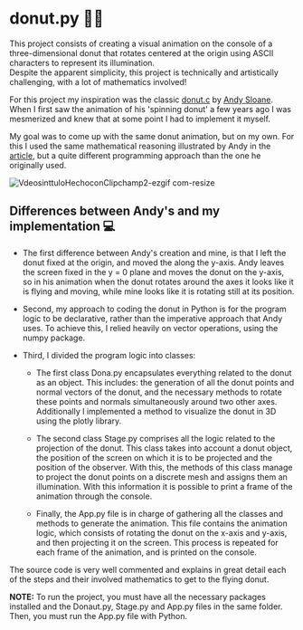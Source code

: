 # donut.py 🍩🥯
This project consists of creating a visual animation on the console of a three-dimensional donut that rotates centered at the origin using ASCII characters to represent its illumination.  
Despite the apparent simplicity, this project is technically and artistically challenging, with a lot of mathematics involved!

For this project my inspiration was the classic [donut.c](https://www.a1k0n.net/2011/07/20/donut-math.html) by [Andy Sloane](https://www.a1k0n.net/about.html). When I first saw the animation of his 'spinning donut' a few years ago I was mesmerized and knew that at some point I had to implement it myself.

My goal was to come up with the same donut animation, but on my own. For this I used the same mathematical reasoning illustrated by Andy in the [article](https://www.a1k0n.net/2011/07/20/donut-math.html), but a quite different programming approach than the one he originally used.

![VdeosinttuloHechoconClipchamp2-ezgif com-resize](https://github.com/thually/donut.py/assets/66572840/a05d6b67-c615-4b31-89a9-d26346c4ea82)


## Differences between Andy's and my implementation 💻

* The first difference between Andy's creation and mine, is that I left the donut fixed at the origin, and moved the along the y-axis. Andy leaves the screen fixed in the y = 0 plane and moves the donut on the y-axis, so in his animation when the donut rotates around the axes it looks like it is flying and moving, while mine looks like it is rotating still at its position.

* Second, my approach to coding the donut in Python is for the program logic to be declarative, rather than the imperative approach that Andy uses. To achieve this, I relied heavily on vector operations, using the numpy package. 

* Third, I divided the program logic into classes:
   - The first class Dona.py encapsulates everything related to the donut as an object. This includes: the generation of all the donut points and normal vectors of the donut, and the necessary methods to rotate these points and normals simultaneously around two other axes. Additionally I implemented a method to visualize the donut in 3D using the plotly library.

   - The second class Stage.py comprises all the logic related to the projection of the donut. This class takes into account a donut object, the position of the screen on which it is to be projected and the position of the observer. With this, the methods of this class manage to project the donut points on a discrete mesh and assigns them an illumination. With this information it is possible to print a frame of the animation through the console.

   - Finally, the App.py file is in charge of gathering all the classes and methods to generate the animation. This file contains the animation logic, which consists of rotating the donut on the x-axis and y-axis, and then projecting it on the screen. This process is repeated for each frame of the animation, and is printed on the console.

The source code is very well commented and explains in great detail each of the steps and their involved mathematics to get to the flying donut.

**NOTE:** To run the project, you must have all the necessary packages installed and the Donaut.py, Stage.py and App.py files in the same folder. Then, you must run the App.py file with Python.
